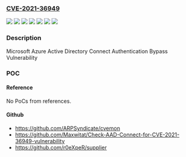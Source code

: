 ### [CVE-2021-36949](https://cve.mitre.org/cgi-bin/cvename.cgi?name=CVE-2021-36949)
![](https://img.shields.io/static/v1?label=Product&message=Azure%20Active%20Directory%20Connect%20Provisioning%20Agent&color=blue)
![](https://img.shields.io/static/v1?label=Product&message=Microsoft%20Azure%20Active%20Directory%20Connect%201.X.Y.Z&color=blue)
![](https://img.shields.io/static/v1?label=Product&message=Microsoft%20Azure%20Active%20Directory%20Connect%202.0.X.Y&color=blue)
![](https://img.shields.io/static/v1?label=Version&message=1.0.0.0%3C%201.6.11.3%20&color=brighgreen)
![](https://img.shields.io/static/v1?label=Version&message=1.1.0.0%3C%201.1.582.0%20&color=brighgreen)
![](https://img.shields.io/static/v1?label=Version&message=2.0.0.0%3C%202.0.8.0%20&color=brighgreen)
![](https://img.shields.io/static/v1?label=Vulnerability&message=Elevation%20of%20Privilege&color=brighgreen)

### Description

Microsoft Azure Active Directory Connect Authentication Bypass Vulnerability

### POC

#### Reference
No PoCs from references.

#### Github
- https://github.com/ARPSyndicate/cvemon
- https://github.com/Maxwitat/Check-AAD-Connect-for-CVE-2021-36949-vulnerability
- https://github.com/r0eXpeR/supplier

